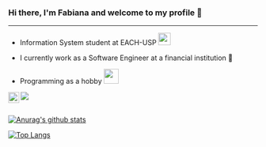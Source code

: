 ### Hi there, I'm Fabiana and welcome to my profile  👋
<hr>

- Information System student at EACH-USP   <img src="https://media2.giphy.com/media/SUEN0j6R09jeEriEWr/giphy.gif?cid=ecf05e47f4f5jrf5a45vtjw830ten75mii34yk8rc7h099mv&rid=giphy.gif" width="25">

- I currently work as a Software Engineer at a financial institution  :money_with_wings:

- Programming as a hobby <img src="https://media.giphy.com/media/WUlplcMpOCEmTGBtBW/giphy.gif" width="30">

<a href="https://www.linkedin.com/in/fabiana-dantas/">
  <img align="left" alt="Fabiana's LinkdeIN" width="22px" src="https://cdn.jsdelivr.net/npm/simple-icons@v3/icons/linkedin.svg" />
</a>

![](https://visitor-badge.glitch.me/badge?page_id=fabianadantas.fabianadantas)



<br/>[![Anurag's github stats](https://github-readme-stats.vercel.app/api?username=fabianadantas&show_icons=true&theme=tokyonight)](https://github.com/anuraghazra/github-readme-stats)

[![Top Langs](https://github-readme-stats.vercel.app/api/top-langs/?username=fabianadantas&layout=compact&theme=tokyonight)](https://github.com/anuraghazra/github-readme-stats)
<!--
**FabianaDantas/fabianadantas** is a ✨ _special_ ✨ repository because its `README.md` (this file) appears on your GitHub profile.


Here are some ideas to get you started:

- 🔭 I’m currently working on ...
- 🌱 I’m currently learning ...
- 👯 I’m looking to collaborate on ...
- 🤔 I’m looking for help with ...
- 💬 Ask me about ...
- 📫 How to reach me: ...
- 😄 Pronouns: ...
- ⚡ Fun fact: ...
-->
